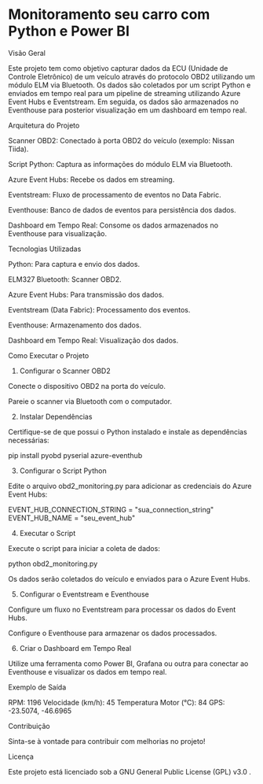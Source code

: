 # Monitoramento seu carro com Python e Power BI

Visão Geral

Este projeto tem como objetivo capturar dados da ECU (Unidade de Controle Eletrônico) de um veículo através do protocolo OBD2 utilizando um módulo ELM via Bluetooth. Os dados são coletados por um script Python e enviados em tempo real para um pipeline de streaming utilizando Azure Event Hubs e Eventstream. Em seguida, os dados são armazenados no Eventhouse para posterior visualização em um dashboard em tempo real.

Arquitetura do Projeto

Scanner OBD2: Conectado à porta OBD2 do veículo (exemplo: Nissan Tiida).

Script Python: Captura as informações do módulo ELM via Bluetooth.

Azure Event Hubs: Recebe os dados em streaming.

Eventstream: Fluxo de processamento de eventos no Data Fabric.

Eventhouse: Banco de dados de eventos para persistência dos dados.

Dashboard em Tempo Real: Consome os dados armazenados no Eventhouse para visualização.

Tecnologias Utilizadas

Python: Para captura e envio dos dados.

ELM327 Bluetooth: Scanner OBD2.

Azure Event Hubs: Para transmissão dos dados.

Eventstream (Data Fabric): Processamento dos eventos.

Eventhouse: Armazenamento dos dados.

Dashboard em Tempo Real: Visualização dos dados.

Como Executar o Projeto

1. Configurar o Scanner OBD2

Conecte o dispositivo OBD2 na porta do veículo.

Pareie o scanner via Bluetooth com o computador.

2. Instalar Dependências

Certifique-se de que possui o Python instalado e instale as dependências necessárias:

pip install pyobd pyserial azure-eventhub

3. Configurar o Script Python

Edite o arquivo obd2_monitoring.py para adicionar as credenciais do Azure Event Hubs:

EVENT_HUB_CONNECTION_STRING = "sua_connection_string"
EVENT_HUB_NAME = "seu_event_hub"

4. Executar o Script

Execute o script para iniciar a coleta de dados:

python obd2_monitoring.py

Os dados serão coletados do veículo e enviados para o Azure Event Hubs.

5. Configurar o Eventstream e Eventhouse

Configure um fluxo no Eventstream para processar os dados do Event Hubs.

Configure o Eventhouse para armazenar os dados processados.

6. Criar o Dashboard em Tempo Real

Utilize uma ferramenta como Power BI, Grafana ou outra para conectar ao Eventhouse e visualizar os dados em tempo real.

Exemplo de Saída

RPM: 1196
Velocidade (km/h): 45
Temperatura Motor (°C): 84
GPS: -23.5074, -46.6965

Contribuição

Sinta-se à vontade para contribuir com melhorias no projeto!

Licença

Este projeto está licenciado sob a GNU General Public License (GPL) v3.0 .
